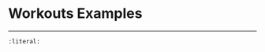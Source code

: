 # Workouts Examples
----------------------------

```{literalinclude} ../../examples/workout_examples.py
:literal:
```
